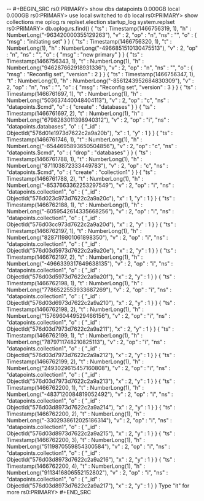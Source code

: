 --
#+BEGIN_SRC
rs0:PRIMARY> show dbs
datapoints  0.000GB
local       0.000GB
rs0:PRIMARY> use local
switched to db local
rs0:PRIMARY> show collections
me
oplog.rs
replset.election
startup_log
system.replset
rs0:PRIMARY> 
db.oplog.rs.find()
{ "ts" : Timestamp(1466756319, 1), "h" : NumberLong("-963420000355129263"), "v" : 2, "op" : "n", "ns" : "", "o" : { "msg" : "initiating set" } }
{ "ts" : Timestamp(1466756320, 1), "t" : NumberLong(1), "h" : NumberLong("-4966851510130475513"), "v" : 2, "op" : "n", "ns" : "", "o" : { "msg" : "new primary" } }
{ "ts" : Timestamp(1466756343, 1), "t" : NumberLong(1), "h" : NumberLong("946287662918931336"), "v" : 2, "op" : "n", "ns" : "", "o" : { "msg" : "Reconfig set", "version" : 2 } }
{ "ts" : Timestamp(1466756347, 1), "t" : NumberLong(1), "h" : NumberLong("-8561243952684830309"), "v" : 2, "op" : "n", "ns" : "", "o" : { "msg" : "Reconfig set", "version" : 3 } }
{ "ts" : Timestamp(1466761697, 1), "t" : NumberLong(1), "h" : NumberLong("503637440048404113"), "v" : 2, "op" : "c", "ns" : "datapoints.$cmd", "o" : { "create" : "databases" } }
{ "ts" : Timestamp(1466761697, 2), "t" : NumberLong(1), "h" : NumberLong("6798283011398940312"), "v" : 2, "op" : "i", "ns" : "datapoints.databases", "o" : { "_id" : ObjectId("576d01e1973d7622c2a9a20b"), "x" : 1, "y" : 1 } }
{ "ts" : Timestamp(1466761746, 1), "t" : NumberLong(1), "h" : NumberLong("-6544695893650504856"), "v" : 2, "op" : "c", "ns" : "datapoints.$cmd", "o" : { "drop" : "databases" } }
{ "ts" : Timestamp(1466761788, 1), "t" : NumberLong(1), "h" : NumberLong("871103872333449783"), "v" : 2, "op" : "c", "ns" : "datapoints.$cmd", "o" : { "create" : "collection1" } }
{ "ts" : Timestamp(1466761788, 2), "t" : NumberLong(1), "h" : NumberLong("-8537663362253297549"), "v" : 2, "op" : "i", "ns" : "datapoints.collection1", "o" : { "_id" : ObjectId("576d023c973d7622c2a9a20c"), "x" : 1, "y" : 1 } }
{ "ts" : Timestamp(1466762188, 1), "t" : NumberLong(1), "h" : NumberLong("-6059542614335668256"), "v" : 2, "op" : "i", "ns" : "datapoints.collection1", "o" : { "_id" : ObjectId("576d03cc973d7622c2a9a20d"), "x" : 2, "y" : 1 } }
{ "ts" : Timestamp(1466762197, 1), "t" : NumberLong(1), "h" : NumberLong("8287119801061898350"), "v" : 2, "op" : "i", "ns" : "datapoints.collection1", "o" : { "_id" : ObjectId("576d03d5973d7622c2a9a20e"), "x" : 2, "y" : 1 } }
{ "ts" : Timestamp(1466762197, 2), "t" : NumberLong(1), "h" : NumberLong("-4966339317649638135"), "v" : 2, "op" : "i", "ns" : "datapoints.collection1", "o" : { "_id" : ObjectId("576d03d5973d7622c2a9a20f"), "x" : 2, "y" : 1 } }
{ "ts" : Timestamp(1466762198, 1), "t" : NumberLong(1), "h" : NumberLong("7786522553933687269"), "v" : 2, "op" : "i", "ns" : "datapoints.collection1", "o" : { "_id" : ObjectId("576d03d6973d7622c2a9a210"), "x" : 2, "y" : 1 } }
{ "ts" : Timestamp(1466762198, 2), "t" : NumberLong(1), "h" : NumberLong("1576960449529466156"), "v" : 2, "op" : "i", "ns" : "datapoints.collection1", "o" : { "_id" : ObjectId("576d03d7973d7622c2a9a211"), "x" : 2, "y" : 1 } }
{ "ts" : Timestamp(1466762199, 1), "t" : NumberLong(1), "h" : NumberLong("7879711748210825113"), "v" : 2, "op" : "i", "ns" : "datapoints.collection1", "o" : { "_id" : ObjectId("576d03d7973d7622c2a9a212"), "x" : 2, "y" : 1 } }
{ "ts" : Timestamp(1466762199, 2), "t" : NumberLong(1), "h" : NumberLong("2493029615457160808"), "v" : 2, "op" : "i", "ns" : "datapoints.collection1", "o" : { "_id" : ObjectId("576d03d7973d7622c2a9a213"), "x" : 2, "y" : 1 } }
{ "ts" : Timestamp(1466762200, 1), "t" : NumberLong(1), "h" : NumberLong("-4837120084819052492"), "v" : 2, "op" : "i", "ns" : "datapoints.collection1", "o" : { "_id" : ObjectId("576d03d8973d7622c2a9a214"), "x" : 2, "y" : 1 } }
{ "ts" : Timestamp(1466762200, 2), "t" : NumberLong(1), "h" : NumberLong("-3302938612025186314"), "v" : 2, "op" : "i", "ns" : "datapoints.collection1", "o" : { "_id" : ObjectId("576d03d8973d7622c2a9a215"), "x" : 2, "y" : 1 } }
{ "ts" : Timestamp(1466762200, 3), "t" : NumberLong(1), "h" : NumberLong("5119870559854300584"), "v" : 2, "op" : "i", "ns" : "datapoints.collection1", "o" : { "_id" : ObjectId("576d03d8973d7622c2a9a216"), "x" : 2, "y" : 1 } }
{ "ts" : Timestamp(1466762200, 4), "t" : NumberLong(1), "h" : NumberLong("9113416806552152802"), "v" : 2, "op" : "i", "ns" : "datapoints.collection1", "o" : { "_id" : ObjectId("576d03d8973d7622c2a9a217"), "x" : 2, "y" : 1 } }
Type "it" for more
rs0:PRIMARY> 
#+END_SRC 

